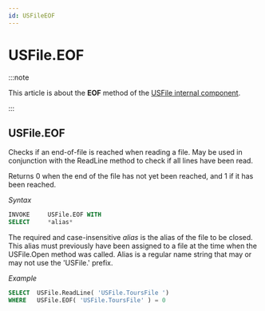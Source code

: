 ```yaml
---
id: USFileEOF
---
```


# USFile.EOF




:::note

This article is about the **EOF** method of the [USFile internal component](/Extensions/USFile_internal_component).

:::

## **USFile.EOF**

Checks if an end-of-file is reached when reading a file. May be used in conjunction with the ReadLine method to check if all lines have been read.

Returns 0 when the end of the file has not yet been reached, and 1 if it has been reached.

*Syntax*

```sql
INVOKE     USFile.EOF WITH
SELECT     *alias*
```

The required and case-insensitive *alias* is the alias of the file to be closed. This alias must previously have been assigned to a file at the time when the USFile.Open method was called. Alias is a regular name string that may or may not use the 'USFile.' prefix.

*Example*

```sql
SELECT  USFile.ReadLine( 'USFile.ToursFile ')
WHERE   USFile.EOF( 'USFile.ToursFile' ) = 0
```

 
